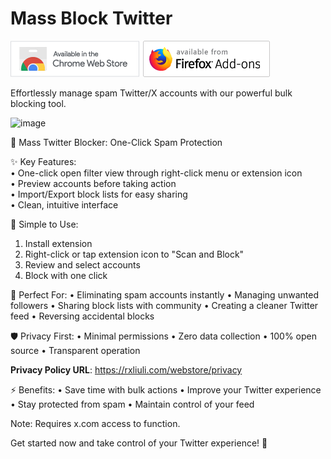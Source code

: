 # Mass Block Twitter

[![Available from Chrome Webstore](docs/public/chrome.png)](https://chromewebstore.google.com/detail/mass-block-twitter/eaghpebepefbcadjdppjjopoagckdhej) [![Available from Firefox Add-ons](docs/public/firefox.png)](https://addons.mozilla.org/firefox/addon/mass-block-twitter/)

Effortlessly manage spam Twitter/X accounts with our powerful bulk blocking tool.

<img width="1280" alt="image" src="https://github.com/user-attachments/assets/5acbb16b-45de-4d95-996e-a3ecc51b701d" />

🚫 Mass Twitter Blocker: One-Click Spam Protection

✨ Key Features: \
• One-click open filter view through right-click menu or extension icon \
• Preview accounts before taking action \
• Import/Export block lists for easy sharing \
• Clean, intuitive interface

🔧 Simple to Use:

1. Install extension
2. Right-click or tap extension icon to "Scan and Block"
3. Review and select accounts
4. Block with one click

💪 Perfect For:
• Eliminating spam accounts instantly
• Managing unwanted followers
• Sharing block lists with community
• Creating a cleaner Twitter feed
• Reversing accidental blocks

🛡️ Privacy First:
• Minimal permissions
• Zero data collection
• 100% open source
• Transparent operation

**Privacy Policy URL**:
<https://rxliuli.com/webstore/privacy>

⚡️ Benefits:
• Save time with bulk actions
• Improve your Twitter experience
• Stay protected from spam
• Maintain control of your feed

Note: Requires x.com access to function.

Get started now and take control of your Twitter experience! 🌟
